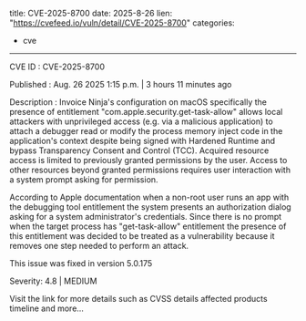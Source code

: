  
title: CVE-2025-8700
date: 2025-8-26
lien: "https://cvefeed.io/vuln/detail/CVE-2025-8700"
categories:
  - cve
---

CVE ID : CVE-2025-8700

Published :  Aug. 26
2025
1:15 p.m. | 3 hours
11 minutes ago

Description : Invoice Ninja's configuration on macOS
specifically the presence of entitlement "com.apple.security.get-task-allow"
allows local attackers with unprivileged access (e.g. via a malicious application) to attach a debugger
read or modify the process memory
inject code in the application's context despite being signed with Hardened Runtime and bypass Transparency
Consent
and Control (TCC). Acquired resource access is limited to previously granted permissions by the user. Access to other resources beyond granted permissions requires user interaction with a system prompt asking for permission.

According to Apple documentation
when a non-root user runs an app with the debugging tool entitlement
the system presents an authorization dialog asking for a system administrator's credentials. Since there is no prompt when the target process has "get-task-allow" entitlement
the presence of this entitlement was decided to be treated as a vulnerability because it removes one step needed to perform an attack.


This issue was fixed in version 5.0.175

Severity: 4.8 | MEDIUM

Visit the link for more details
such as CVSS details
affected products
timeline
and more...
